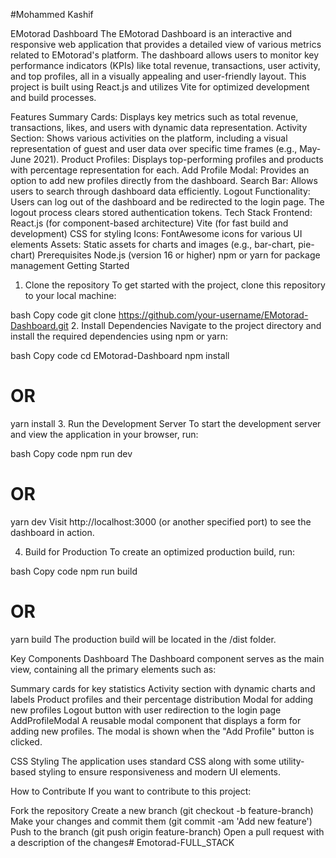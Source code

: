 #Mohammed Kashif

EMotorad Dashboard
The EMotorad Dashboard is an interactive and responsive web application that provides a detailed view of various metrics related to EMotorad's platform. The dashboard allows users to monitor key performance indicators (KPIs) like total revenue, transactions, user activity, and top profiles, all in a visually appealing and user-friendly layout. This project is built using React.js and utilizes Vite for optimized development and build processes.

Features
Summary Cards: Displays key metrics such as total revenue, transactions, likes, and users with dynamic data representation.
Activity Section: Shows various activities on the platform, including a visual representation of guest and user data over specific time frames (e.g., May-June 2021).
Product Profiles: Displays top-performing profiles and products with percentage representation for each.
Add Profile Modal: Provides an option to add new profiles directly from the dashboard.
Search Bar: Allows users to search through dashboard data efficiently.
Logout Functionality: Users can log out of the dashboard and be redirected to the login page. The logout process clears stored authentication tokens.
Tech Stack
Frontend:
React.js (for component-based architecture)
Vite (for fast build and development)
CSS for styling
Icons: FontAwesome icons for various UI elements
Assets: Static assets for charts and images (e.g., bar-chart, pie-chart)
Prerequisites
Node.js (version 16 or higher)
npm or yarn for package management
Getting Started
1. Clone the repository
To get started with the project, clone this repository to your local machine:

bash
Copy code
git clone https://github.com/your-username/EMotorad-Dashboard.git
2. Install Dependencies
Navigate to the project directory and install the required dependencies using npm or yarn:

bash
Copy code
cd EMotorad-Dashboard
npm install
# OR
yarn install
3. Run the Development Server
To start the development server and view the application in your browser, run:

bash
Copy code
npm run dev
# OR
yarn dev
Visit http://localhost:3000 (or another specified port) to see the dashboard in action.

4. Build for Production
To create an optimized production build, run:

bash
Copy code
npm run build
# OR
yarn build
The production build will be located in the /dist folder.

Key Components
Dashboard
The Dashboard component serves as the main view, containing all the primary elements such as:

Summary cards for key statistics
Activity section with dynamic charts and labels
Product profiles and their percentage distribution
Modal for adding new profiles
Logout button with user redirection to the login page
AddProfileModal
A reusable modal component that displays a form for adding new profiles. The modal is shown when the "Add Profile" button is clicked.

CSS Styling
The application uses standard CSS along with some utility-based styling to ensure responsiveness and modern UI elements.

How to Contribute
If you want to contribute to this project:

Fork the repository
Create a new branch (git checkout -b feature-branch)
Make your changes and commit them (git commit -am 'Add new feature')
Push to the branch (git push origin feature-branch)
Open a pull request with a description of the changes#   E m o t o r a d - F U L L _ S T A C K  
 